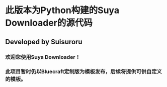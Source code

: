 # 此版本为Python构建的Suya Downloader的源代码

## Developed by Suisuroru

### 欢迎您使用Suya Downloader！

### 此项目暂时仍以Bluecraft定制版为模板发布，后续将提供可供自定义的模板。